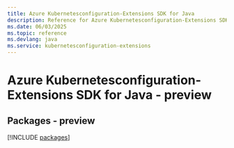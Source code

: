 ```yaml
---
title: Azure Kubernetesconfiguration-Extensions SDK for Java
description: Reference for Azure Kubernetesconfiguration-Extensions SDK for Java
ms.date: 06/03/2025
ms.topic: reference
ms.devlang: java
ms.service: kubernetesconfiguration-extensions
---
```

# Azure Kubernetesconfiguration-Extensions SDK for Java - preview
## Packages - preview
[!INCLUDE [packages](kubernetesconfiguration-extensions-index.md)]